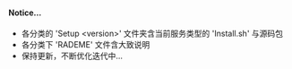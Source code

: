#### Notice...
- 各分类的 'Setup \<version\>' 文件夹含当前服务类型的 'Install.sh' 与源码包
- 各分类下 'RADEME' 文件含大致说明
- 保持更新，不断优化迭代中...
